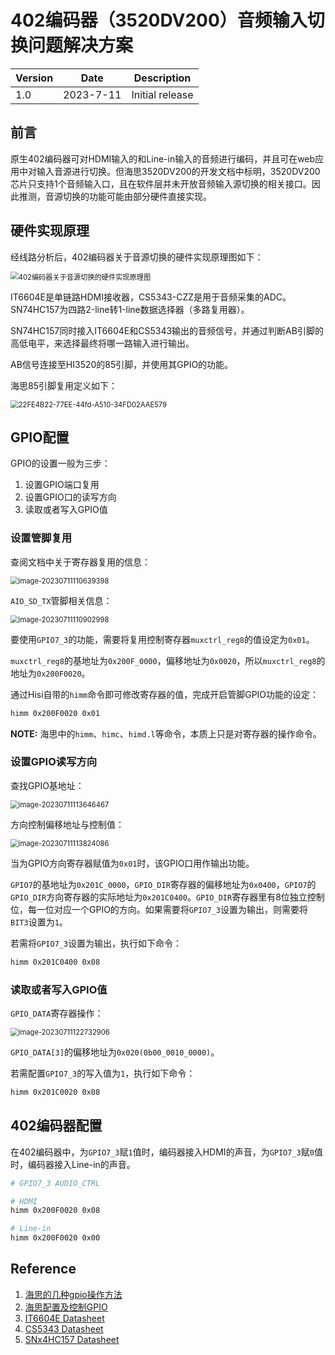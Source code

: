# 402编码器（3520DV200）音频输入切换问题解决方案

| Version | Date      | Description     |
| ------- | --------- | --------------- |
| 1.0     | 2023-7-11 | Initial release |

## 前言

原生402编码器可对HDMI输入的和Line-in输入的音频进行编码，并且可在web应用中对输入音源进行切换。但海思3520DV200的开发文档中标明，3520DV200芯片只支持1个音频输入口，且在软件层并未开放音频输入源切换的相关接口。因此推测，音源切换的功能可能由部分硬件直接实现。

## 硬件实现原理

经线路分析后，402编码器关于音源切换的硬件实现原理图如下：

<img src="../../assets/2D319FAA-49F4-4498-A804-B56AC5D695FC.png" alt="402编码器关于音源切换的硬件实现原理图" style="zoom:80%;" />

IT6604E是单链路HDMI接收器，CS5343-CZZ是用于音频采集的ADC。SN74HC157为四路2-line转1-line数据选择器（多路复用器）。

SN74HC157同时接入IT6604E和CS5343输出的音频信号，并通过判断AB引脚的高低电平，来选择最终将哪一路输入进行输出。

AB信号连接至HI3520的85引脚，并使用其GPIO的功能。

海思85引脚复用定义如下：

<img src="../../assets/22FE4B22-77EE-44fd-A510-34FD02AAE579.png" alt="22FE4B22-77EE-44fd-A510-34FD02AAE579" style="zoom:80%;" />

## GPIO配置

GPIO的设置一般为三步：

1. 设置GPIO端口复用
2. 设置GPIO口的读写方向
3. 读取或者写入GPIO值

### 设置管脚复用

查阅文档中关于寄存器复用的信息：

<img src="../../assets/image-20230711110639398.png" alt="image-20230711110639398" style="zoom:80%;" />

`AIO_SD_TX`管脚相关信息：

<img src="../../assets/image-20230711110902998.png" alt="image-20230711110902998" style="zoom:80%;" />

要使用`GPIO7_3`的功能，需要将复用控制寄存器`muxctrl_reg8`的值设定为`0x01`。

`muxctrl_reg8`的基地址为`0x200F_0000`，偏移地址为`0x0020`，所以`muxctrl_reg8`的地址为`0x200F0020`。

通过Hisi自带的`himm`命令即可修改寄存器的值，完成开启管脚GPIO功能的设定：

```sh
himm 0x200F0020 0x01
```

**NOTE:** 海思中的`himm`、`himc`、`himd.l`等命令，本质上只是对寄存器的操作命令。

### 设置GPIO读写方向

查找GPIO基地址：

<img src="../../assets/image-20230711113646467.png" alt="image-20230711113646467" style="zoom:80%;" />

方向控制偏移地址与控制值：

<img src="../../assets/image-20230711113824086.png" alt="image-20230711113824086" style="zoom:80%;" />

当为GPIO方向寄存器赋值为`0x01`时，该GPIO口用作输出功能。

`GPIO7`的基地址为`0x201C_0000`，`GPIO_DIR`寄存器的偏移地址为`0x0400`，`GPIO7`的`GPIO_DIR`方向寄存器的实际地址为`0x201C0400`。`GPIO_DIR`寄存器里有8位独立控制位，每一位对应一个GPIO的方向。如果需要将`GPIO7_3`设置为输出，则需要将`BIT3`设置为`1`。

若需将`GPIO7_3`设置为输出，执行如下命令：

```sh
himm 0x201C0400 0x08
```

### 读取或者写入GPIO值

`GPIO_DATA`寄存器操作：

<img src="../../assets/image-20230711122732906.png" alt="image-20230711122732906" style="zoom:80%;" />

`GPIO_DATA[3]`的偏移地址为`0x020(0b00_0010_0000)`。

若需配置`GPIO7_3`的写入值为`1`，执行如下命令：

```sh
himm 0x201C0020 0x08
```

## 402编码器配置

在402编码器中，为`GPIO7_3`赋`1`值时，编码器接入HDMI的声音，为`GPIO7_3`赋`0`值时，编码器接入Line-in的声音。

```sh
# GPIO7_3 AUDIO_CTRL

# HDMI
himm 0x200F0020 0x08

# Line-in
himm 0x200F0020 0x00
```

## Reference

1. [海思的几种gpio操作方法](https://blog.csdn.net/weixin_39481144/article/details/115526796)
2. [海思配置及控制GPIO](https://blog.csdn.net/weixin_43835637/article/details/105374714)
3. [IT6604E Datasheet](http://www.icware.ru/pdf/0003912.pdf)
4. [CS5343 Datasheet](https://www.mouser.com/datasheet/2/76/CS5343-44_F5-1142054.pdf)
5. [SNx4HC157 Datasheet](https://www.ti.com/lit/ds/symlink/sn54hc157-sp.pdf?ts=1689042863634&ref_url=https%253A%252F%252Fwww.google.com%252F)
